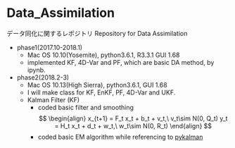 # Data_Assimilation

データ同化に関するレポジトリ
Repository for Data Assimilation
- phase1(2017.10-2018.1)
    - Mac OS 10.10(Yosemite), python3.6.1, R3.3.1 GUI 1.68
    - implemented KF, 4D-Var and PF, which are basic DA method, by ipynb.
- phase2(2018.2-3)
    - Mac OS 10.13(High Sierra), python3.6.1, GUI 1.68
    - I will make class for KF, EnKF, PF, 4D-Var and UKF.
    - Kalman Filter (KF)
    	- coded basic filter and smoothing
    	$$
    	\begin{align}
    	x_{t+1} = F_t x_t + b_t + v_t,\ v_t\sim N(0, Q_t)
    	y_t = H_t x_t + d_t + w_t,\ w_t\sim N(0, R_t)
    	\end{align}
    	$$
    	- coded basic EM algorithm while referencing to [pykalman](https://github.com/pykalman/pykalman)
